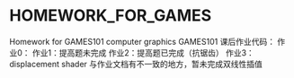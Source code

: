 # HOMEWORK_FOR_GAMES
Homework for GAMES101 computer graphics
GAMES101 课后作业代码：
作业0：
作业1：提高题未完成
作业2：提高题已完成（抗锯齿）
作业3：displacement shader 与作业文档有不一致的地方，暂未完成双线性插值